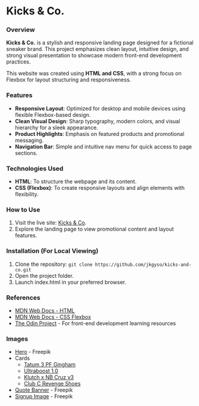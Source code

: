 # Kicks & Co.

### Overview

**Kicks & Co.** is a stylish and responsive landing page designed for a fictional sneaker brand. This project emphasizes clean layout, intuitive design, and strong visual presentation to showcase modern front-end development practices.

This website was created using **HTML and CSS**, with a strong focus on Flexbox for layout structuring and responsiveness.

### Features

- **Responsive Layout**: Optimized for desktop and mobile devices using flexible Flexbox-based design.
- **Clean Visual Design**: Sharp typography, modern colors, and visual hierarchy for a sleek appearance.
- **Product Highlights**: Emphasis on featured products and promotional messaging.
- **Navigation Bar**: Simple and intuitive nav menu for quick access to page sections.

### Technologies Used

- **HTML**: To structure the webpage and its content.
- **CSS (Flexbox)**: To create responsive layouts and align elements with flexibility.

### How to Use

1. Visit the live site: [Kicks & Co](https://jkgyso.github.io/kicks-and-co/).
2. Explore the landing page to view promotional content and layout features.

### Installation (For Local Viewing)

1. Clone the repository:
   `git clone https://github.com/jkgyso/kicks-and-co.git`
2. Open the project folder.
3. Launch index.html in your preferred browser.

### References

- [MDN Web Docs - HTML](https://developer.mozilla.org/en-US/docs/Web/HTML)
- [MDN Web Docs - CSS Flexbox](https://developer.mozilla.org/en-US/docs/Web/CSS/CSS_flexible_box_layout)
- [The Odin Project](https://www.theodinproject.com/) - For front-end development learning resources

### Images

- [Hero](https://www.freepik.com/free-photo/neighborhood-lifestyle-friends_32501492.htm#fromView=search&page=1&position=28&uuid=188f0f91-4985-4c95-9590-50c3308df724&query=street+wear) - Freepik
- Cards
  - [Tatum 3 PF Gingham](https://www.nike.com/ph/t/tatum-3-pf-gingham-basketball-shoes-Rxx3lS/FZ6601-005)
  - [Ultraboost 1.0](https://www.adidas.com.ph/ultraboost-1.0-shoes/JR3369.html)
  - [Klutch x NB Cruz v3](https://www.newbalance.com/pd/klutch-x-nb-cruz-v3/MCRUZV3-51998.html?dwvar_MCRUZV3-51998_style=MCRUZKL3)
  - [Club C Revenge Shoes](https://www.reebok.com/products/reebok-club-c-revenge-shoes-ftwr-white-glen-green-ftwr-white-107741)
- [Quote Banner](https://www.freepik.com/free-photo/side-view-man-training-outdoors_94575294.htm#fromView=search&page=1&position=2&uuid=a9a351c3-a905-4a84-a6be-cf42659bc90b&query=man+wearing+shoes) - Freepik
- [Signup Image](https://www.freepik.com/free-photo/front-view-people-greeting-new-normal-way-with-their-feet_10350296.htm#fromView=search&page=1&position=49&uuid=9ec632f1-2616-4011-a227-e3e453791fa5&query=man+wearing+shoes) - Freepik
